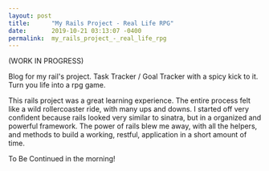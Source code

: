 ```yaml
---
layout: post
title:      "My Rails Project - Real Life RPG"
date:       2019-10-21 03:13:07 -0400
permalink:  my_rails_project_-_real_life_rpg
---
```




(WORK IN PROGRESS)


Blog for my rail's project. Task Tracker / Goal Tracker with a spicy kick to it. Turn you life into a rpg game.


This rails project was a great learning experience. The entire process felt like a wild rollercoaster ride, with many ups and downs. I started off very confident because rails looked very similar to sinatra, but in a organized and powerful framework. The power of rails blew me away, with all the helpers, and methods to build a working, restful, application in a short amount of time. 


To Be Continued in the morning!
